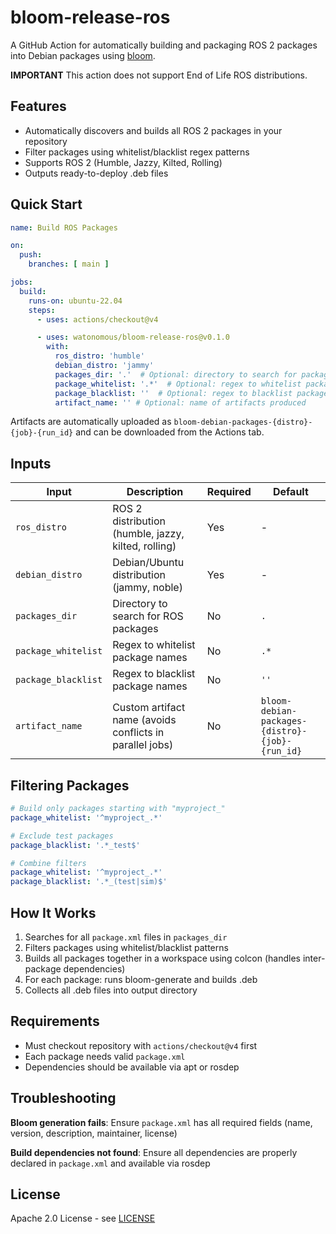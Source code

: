 # bloom-release-ros

A GitHub Action for automatically building and packaging ROS 2 packages into Debian packages using [bloom](https://wiki.ros.org/bloom).

**IMPORTANT** This action does not support End of Life ROS distributions.

## Features

- Automatically discovers and builds all ROS 2 packages in your repository
- Filter packages using whitelist/blacklist regex patterns
- Supports ROS 2 (Humble, Jazzy, Kilted, Rolling)
- Outputs ready-to-deploy .deb files

## Quick Start

```yaml
name: Build ROS Packages

on:
  push:
    branches: [ main ]

jobs:
  build:
    runs-on: ubuntu-22.04
    steps:
      - uses: actions/checkout@v4

      - uses: watonomous/bloom-release-ros@v0.1.0
        with:
          ros_distro: 'humble'
          debian_distro: 'jammy'
          packages_dir: '.'  # Optional: directory to search for packages
          package_whitelist: '.*'  # Optional: regex to whitelist packages
          package_blacklist: ''  # Optional: regex to blacklist packages
          artifact_name: '' # Optional: name of artifacts produced
```

Artifacts are automatically uploaded as `bloom-debian-packages-{distro}-{job}-{run_id}` and can be downloaded from the Actions tab.

## Inputs

| Input | Description | Required | Default |
|-------|-------------|----------|---------|
| `ros_distro` | ROS 2 distribution (humble, jazzy, kilted, rolling) | Yes | - |
| `debian_distro` | Debian/Ubuntu distribution (jammy, noble) | Yes | - |
| `packages_dir` | Directory to search for ROS packages | No | `.` |
| `package_whitelist` | Regex to whitelist package names | No | `.*` |
| `package_blacklist` | Regex to blacklist package names | No | `''` |
| `artifact_name` | Custom artifact name (avoids conflicts in parallel jobs) | No | `bloom-debian-packages-{distro}-{job}-{run_id}` |

## Filtering Packages

```yaml
# Build only packages starting with "myproject_"
package_whitelist: '^myproject_.*'

# Exclude test packages
package_blacklist: '.*_test$'

# Combine filters
package_whitelist: '^myproject_.*'
package_blacklist: '.*_(test|sim)$'
```

## How It Works

1. Searches for all `package.xml` files in `packages_dir`
2. Filters packages using whitelist/blacklist patterns
3. Builds all packages together in a workspace using colcon (handles inter-package dependencies)
4. For each package: runs bloom-generate and builds .deb
5. Collects all .deb files into output directory

## Requirements

- Must checkout repository with `actions/checkout@v4` first
- Each package needs valid `package.xml`
- Dependencies should be available via apt or rosdep

## Troubleshooting

**Bloom generation fails**: Ensure `package.xml` has all required fields (name, version, description, maintainer, license)

**Build dependencies not found**: Ensure all dependencies are properly declared in `package.xml` and available via rosdep

## License

Apache 2.0 License - see [LICENSE](LICENSE)
